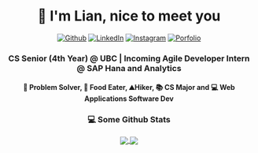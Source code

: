 <h1 align="center"> 👋 I'm Lian, nice to meet you </h1>
<p align="center"><a href="https://github.com/Lian-D" target="_blank"><img alt="Github" src="https://img.shields.io/badge/GitHub-%2312100E.svg?&style=for-the-badge&logo=Github&logoColor=white" /></a> <a href="https://www.linkedin.com/in/liandu/" target="_blank"><img alt="LinkedIn" src="https://img.shields.io/badge/linkedin-%230077B5.svg?&style=for-the-badge&logo=linkedin&logoColor=white"/></a> <a href="https://www.linkedin.com/in/liandu/" target="_blank"><img alt="Instagram" src="https://img.shields.io/badge/instagram-%231DA1F2.svg?&style=for-the-badge&logo=instagram&logoColor=white"/></a>  <a href="https://liand.dev/" target="_blank"><img alt="Porfolio" src="https://img.shields.io/badge/Porfolio-%2312100E.svg?&style=for-the-badge&logo=GitHubSponsors&logoColor=white"/></a>
</p>
<h3 align="center">  CS Senior (4th Year) @ UBC | Incoming Agile Developer Intern @ SAP Hana and Analytics </h3> 
<h4 align="center"> 🧠 Problem Solver, 🍜 Food Eater, ⛰️Hiker, 📚 CS Major and 💻 Web Applications Software Dev </h4> 

<h3 align="center"> 💻 Some Github Stats </h2>
<!-- ![Lian's GitHub stats](https://github-readme-stats.vercel.app/api?username=Lian-D&show_icons=true&theme=dark&include_all_commits=true&disable_animations=true)  ![Lian-D's commit stats](https://github-readme-stats.vercel.app/api/top-langs/?username=Lian-D&hide=c%2B%2B,css,TSQL,html,makefile,hack&theme=dark&layout=compact) -->
<p align="center">
<a href="https://github.com/anuraghazra/github-readme-stats" align="center">
  <img align="center" src="https://github-readme-stats.vercel.app/api?username=Lian-D&show_icons=true&theme=dark&include_all_commits=true&disable_animations=true" />
</a>
<a href="https://github.com/anuraghazra/convoychat" align="center">
  <img align="center" src="https://github-readme-stats.vercel.app/api/top-langs/?username=Lian-D&hide=c%2B%2B,css,TSQL,html,makefile,hack&theme=dark&layout=compact" />
</a>
</p>

<!-- ### Places I've Worked ###
 [🏊 FORM Athletica](https://www.formswim.com/) and
 [📝 LedgerDocs](https://www.ledgerdocs.com/) -->
